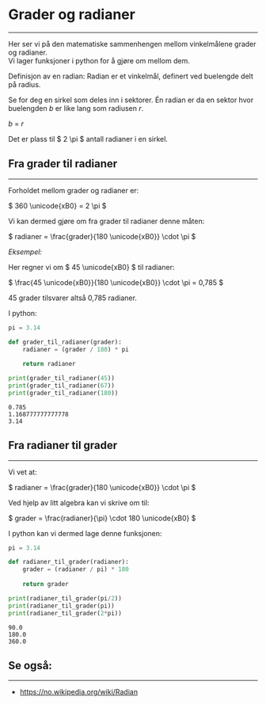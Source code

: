 # Grader og radianer

---

Her ser vi på den matematiske sammenhengen mellom vinkelmålene grader og radianer.  
Vi lager funksjoner i python for å gjøre om mellom dem.

Definisjon av en radian:
Radian er et vinkelmål, definert ved buelengde delt på radius.

Se for deg en sirkel som deles inn i sektorer.
Én radian er da en sektor hvor buelengden _b_ er like lang som radiusen _r_.

_b_ = _r_

Det er plass til $ 2 \pi $ antall radianer i en sirkel.


## Fra grader til radianer

---

Forholdet mellom grader og radianer er:

$ 360 \unicode{xB0} = 2 \pi $

Vi kan dermed gjøre om fra grader til radianer denne måten:

$ radianer = \frac{grader}{180 \unicode{xB0}} \cdot \pi $

_Eksempel:_

Her regner vi om $ 45 \unicode{xB0} $ til radianer:

$ \frac{45 \unicode{xB0}}{180 \unicode{xB0}} \cdot \pi = 0,785 $

45 grader tilsvarer altså 0,785 radianer.

I python:


```python
pi = 3.14

def grader_til_radianer(grader):
    radianer = (grader / 180) * pi
    
    return radianer

print(grader_til_radianer(45))
print(grader_til_radianer(67))
print(grader_til_radianer(180))
```

    0.785
    1.168777777777778
    3.14



## Fra radianer til grader

---

Vi vet at:

$ radianer = \frac{grader}{180 \unicode{xB0}} \cdot \pi $

Ved hjelp av litt algebra kan vi skrive om til:

$ grader = \frac{radianer}{\pi} \cdot 180 \unicode{xB0} $

I python kan vi dermed lage denne funksjonen:


```python
pi = 3.14

def radianer_til_grader(radianer):
    grader = (radianer / pi) * 180
    
    return grader

print(radianer_til_grader(pi/2))
print(radianer_til_grader(pi))
print(radianer_til_grader(2*pi))
```

    90.0
    180.0
    360.0



## Se også:

---

 - https://no.wikipedia.org/wiki/Radian
 
